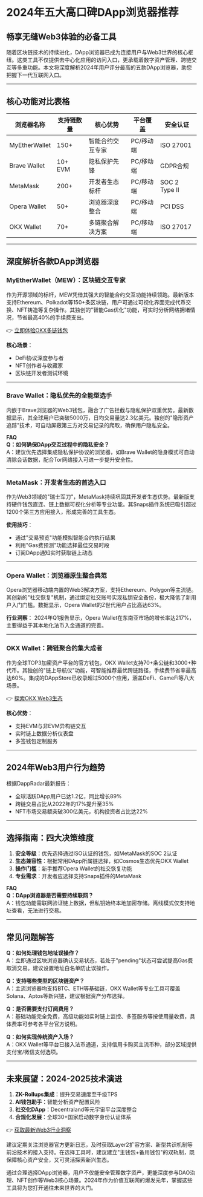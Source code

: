 # 2024年五大高口碑DApp浏览器推荐

## 畅享无缝Web3体验的必备工具

随着区块链技术的持续进化，DApp浏览器已成为连接用户与Web3世界的核心枢纽。这类工具不仅提供去中心化应用的访问入口，更承载着数字资产管理、跨链交互等多重功能。本文将深度解析2024年用户评分最高的五款DApp浏览器，助您把握下一代互联网入口。

---

## 核心功能对比表格

| 浏览器名称       | 支持链数量 | 核心优势                  | 平台覆盖          | 安全认证       |
|----------------|----------|-------------------------|-----------------|--------------|
| MyEtherWallet  | 150+     | 智能合约交互专家          | PC/移动端       | ISO 27001    |
| Brave Wallet   | 10+ EVM  | 隐私保护先锋              | PC/移动端       | GDPR合规     |
| MetaMask       | 200+     | 开发者生态标杆            | PC/移动端       | SOC 2 Type II|
| Opera Wallet   | 50+      | 浏览器深度整合            | PC/移动端       | PCI DSS      |
| OKX Wallet     | 70+      | 多链聚合解决方案          | PC/移动端       | ISO 27017    |

---

## 深度解析各款DApp浏览器

### MyEtherWallet（MEW）：区块链交互专家

作为开源领域的标杆，MEW凭借其强大的智能合约交互功能持续领跑。最新版本支持Ethereum、Polkadot等150+条区块链，用户可通过可视化界面完成代币交换、NFT铸造等复杂操作。其独创的"智能Gas优化"功能，可实时分析网络拥堵情况，节省最高40%的手续费支出。

👉 [立即体验OKX多链钱包](https://bit.ly/okx_welcome)

**核心场景**：
- DeFi协议深度参与者
- NFT创作者与收藏家
- 区块链开发者测试环境

---

### Brave Wallet：隐私优先的全能型选手

内嵌于Brave浏览器的Web3钱包，融合了广告拦截与隐私保护双重优势。最新数据显示，其全球用户已突破5000万，日均交易量达2.3亿美元。独创的"隐形资产追踪"技术，可自动屏蔽第三方对交易记录的爬取，确保用户隐私安全。

**FAQ**  
**Q：如何确保DApp交互过程中的隐私安全？**  
A：建议优先选择集成隐私保护协议的浏览器，如Brave Wallet的隐身模式可自动清除会话数据，配合Tor网络接入可进一步提升安全性。

---

### MetaMask：开发者生态的首选入口

作为Web3领域的"瑞士军刀"，MetaMask持续巩固其开发者生态优势。最新版支持硬件钱包直连、链上数据可视化分析等专业功能。其Snaps插件系统已吸引超过1200个第三方应用接入，形成完善的工具生态。

**使用技巧**：
- 通过"交易预览"功能模拟智能合约执行结果
- 利用"Gas费预测"功能选择最佳交易时段
- 订阅DApp通知实时获取链上动态

---

### Opera Wallet：浏览器原生整合典范

Opera浏览器移动端内置的Web3解决方案，支持Ethereum、Polygon等主流链。其创新的"社交恢复"机制，通过绑定社交账号实现私钥安全备份，极大降低了新用户入门门槛。数据显示，Opera Wallet的Z世代用户占比高达63%。

**行业洞察**：
2024年Q1报告显示，Opera Wallet在东南亚市场的增长率达217%，主要得益于其本地化法币入金通道的完善。

---

### OKX Wallet：跨链聚合的集大成者

作为全球TOP3加密资产平台的官方钱包，OKX Wallet支持70+条公链和3000+种代币。其独创的"链上导航仪"功能，可智能推荐最优跨链路径，手续费节省率最高达60%。集成的DAppStore已收录超过5000个应用，涵盖DeFi、GameFi等八大场景。

👉 [探索OKX Web3生态](https://bit.ly/okx_welcome)

**核心优势**：
- 支持EVM与非EVM异构链交互
- 实时链上数据分析仪表盘
- 多签钱包定制服务

---

## 2024年Web3用户行为趋势

根据DappRadar最新报告：
- 全球活跃DApp用户已达1.2亿，同比增长89%
- 跨链交易占比从2022年的17%提升至35%
- NFT市场交易额突破300亿美元，机构投资者占比达22%

---

## 选择指南：四大决策维度

1. **安全等级**：优先选择通过ISO认证的钱包，如MetaMask的SOC 2认证
2. **生态兼容性**：根据常用DApp所属链选择，如Cosmos生态优先OKX Wallet
3. **操作门槛**：新手推荐Opera Wallet的社交恢复功能
4. **专业需求**：开发者应选择支持Snaps插件的MetaMask

**FAQ**  
**Q：DApp浏览器是否需要持续联网？**  
A：钱包功能需联网验证链上数据，但私钥始终本地加密存储。离线模式仅支持地址查看，无法进行交易。

---

## 常见问题解答

**Q：如何处理钱包地址误操作？**  
A：立即通过区块浏览器确认交易状态，若处于"pending"状态可尝试提高Gas费取消交易。建议设置地址白名单防止误操作。

**Q：支持哪些类型的区块链资产？**  
A：主流浏览器均支持BTC、ETH等基础链，OKX Wallet等专业工具可覆盖Solana、Aptos等新兴链，建议根据资产分布选择。

**Q：是否需要支付订阅费用？**  
A：基础功能完全免费，高级功能如实时链上监控、多签服务等按使用量收费，具体费率可参考各平台官方说明。

**Q：如何实现传统资产入场？**  
A：OKX Wallet等平台已接入法币通道，支持信用卡购买主流币种，部分区域提供支付宝/微信支付选项。

---

## 未来展望：2024-2025技术演进

1. **ZK-Rollups集成**：提升交易速度至千级TPS
2. **AI钱包助手**：智能分析资产配置风险
3. **社交化DApp**：Decentraland等元宇宙平台深度整合
4. **合规化发展**：全球30+国家启动数字身份认证体系

👉 [获取最新Web3行业洞察](https://bit.ly/okx_welcome)

建议定期关注浏览器官方更新日志，及时获取Layer2扩容方案、新型共识机制等前沿技术的接入支持。在选择工具时，建议建立"主钱包+备用钱包"的双轨制，既保障核心资产安全，又可灵活探索新兴生态。

通过合理选择DApp浏览器，用户不仅能安全管理数字资产，更能深度参与DAO治理、NFT创作等Web3核心场景。2024年作为价值互联网的爆发元年，掌握这些工具将为您打开通往未来世界的大门。